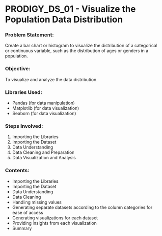 # PRODIGY_DS_01 - Visualize the Population Data Distribution

### Problem Statement:
Create a bar chart or histogram to visualize the distribution of a categorical or continuous variable, such as the distribution of ages or genders in a population.

### Objective:
To visualize and analyze the data distribution.

### Libraries Used:
- Pandas (for data manipulation)
- Matplotlib (for data visualization)
- Seaborn (for data visualization)

### Steps Involved:
1. Importing the Libraries
2. Importing the Dataset
3. Data Understanding
4. Data Cleaning and Preparation
5. Data Visualization and Analysis

### Contents:
- Importing the Libraries
- Importing the Dataset
- Data Understanding
- Data Cleaning
- Handling missing values
- Generating separate datasets according to the column categories for ease of access
- Generating visualizations for each dataset
- Providing insights from each visualization
- Summary 


